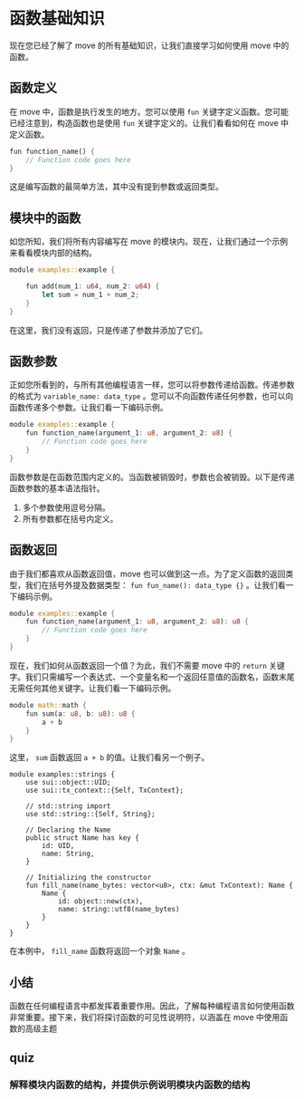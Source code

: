 #  函数基础知识

现在您已经了解了 move 的所有基础知识，让我们直接学习如何使用 move 中的函数。

##  函数定义

在 move 中，函数是执行发生的地方。您可以使用 `fun` 关键字定义函数。您可能已经注意到，构造函数也是使用 `fun` 关键字定义的。让我们看看如何在 move 中定义函数。

```rust
fun function_name() {
	// Function code goes here
}
```

这是编写函数的最简单方法，其中没有提到参数或返回类型。

##  模块中的函数

如您所知，我们将所有内容编写在 move 的模块内。现在，让我们通过一个示例来看看模块内部的结构。

```rust
module examples::example {

	fun add(num_1: u64, num_2: u64) {
		let sum = num_1 + num_2;
	}
}
```

在这里，我们没有返回，只是传递了参数并添加了它们。

##  函数参数

正如您所看到的，与所有其他编程语言一样，您可以将参数传递给函数。传递参数的格式为 `variable_name: data_type` 。您可以不向函数传递任何参数，也可以向函数传递多个参数。让我们看一下编码示例。

```rust
module examples::example {
	fun function_name(argument_1: u8, argument_2: u8) {
		// Function code goes here
	}
}
```

函数参数是在函数范围内定义的。当函数被销毁时，参数也会被销毁。以下是传递函数参数的基本语法指针。

1. 多个参数使用逗号分隔。
2. 所有参数都在括号内定义。

##  函数返回

由于我们都喜欢从函数返回值，move 也可以做到这一点。为了定义函数的返回类型，我们在括号外提及数据类型： `fun fun_name(): data_type {}` 。让我们看一下编码示例。

```rust
module examples::example {
	fun function_name(argument_1: u8, argument_2: u8): u8 {
		// Function code goes here
	}
}
```

现在，我们如何从函数返回一个值？为此，我们不需要 move 中的 `return` 关键字。我们只需编写一个表达式、一个变量名和一个返回任意值的函数名，函数末尾无需任何其他关键字。让我们看一下编码示例。

```rust
module math::math {
	fun sum(a: u8, b: u8): u8 {
		a + b
	}
}
```

这里， `sum` 函数返回 `a + b` 的值。让我们看另一个例子。

```move
module examples::strings {
	use sui::object::UID;
	use sui::tx_context::{Self, TxContext};

	// std::string import
	use std::string::{Self, String};
		
	// Declaring the Name
	public struct Name has key {
		id: UID,
		name: String,
	}

	// Initializing the constructor
	fun fill_name(name_bytes: vector<u8>, ctx: &mut TxContext): Name {
		Name {
			id: object::new(ctx),
			name: string::utf8(name_bytes)
		}
	}
}
```

在本例中， `fill_name` 函数将返回一个对象 `Name` 。

##  小结

函数在任何编程语言中都发挥着重要作用。因此，了解每种编程语言如何使用函数非常重要。接下来，我们将探讨函数的可见性说明符，以涵盖在 move 中使用函数的高级主题

## quiz

### 解释模块内函数的结构，并提供示例说明模块内函数的结构